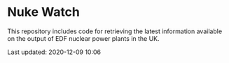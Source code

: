 # Nuke Watch

This repository includes code for retrieving the latest information available on the output of EDF nuclear power plants in the UK.

Last updated: 2020-12-09 10:06